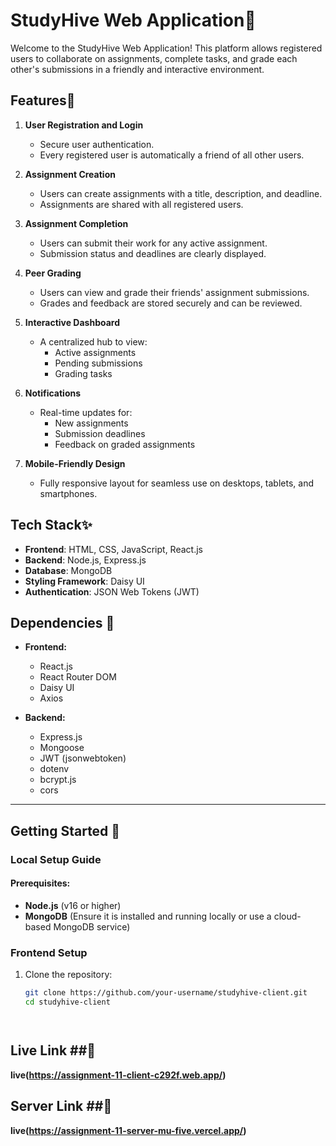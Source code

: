 

# StudyHive Web Application🚀

Welcome to the StudyHive Web Application! This platform allows registered users to collaborate on assignments, complete tasks, and grade each other's submissions in a friendly and interactive environment.

## Features🌟

1. **User Registration and Login**
   - Secure user authentication.
   - Every registered user is automatically a friend of all other users.

2. **Assignment Creation**
   - Users can create assignments with a title, description, and deadline.
   - Assignments are shared with all registered users.

3. **Assignment Completion**
   - Users can submit their work for any active assignment.
   - Submission status and deadlines are clearly displayed.

4. **Peer Grading**
   - Users can view and grade their friends' assignment submissions.
   - Grades and feedback are stored securely and can be reviewed.

5. **Interactive Dashboard**
   - A centralized hub to view:
     - Active assignments
     - Pending submissions
     - Grading tasks

6. **Notifications**
   - Real-time updates for:
     - New assignments
     - Submission deadlines
     - Feedback on graded assignments

7. **Mobile-Friendly Design**
   - Fully responsive layout for seamless use on desktops, tablets, and smartphones.

## Tech Stack✨

- **Frontend**: HTML, CSS, JavaScript, React.js
- **Backend**: Node.js, Express.js
- **Database**: MongoDB
- **Styling Framework**: Daisy UI
- **Authentication**: JSON Web Tokens (JWT)


## Dependencies 🔧

- **Frontend:**
  - React.js
  - React Router DOM
  - Daisy UI
  - Axios

- **Backend:**
  - Express.js
  - Mongoose
  - JWT (jsonwebtoken)
  - dotenv
  - bcrypt.js
  - cors

---

## Getting Started 🚀

### **Local Setup Guide**

#### Prerequisites:
- **Node.js** (v16 or higher)
- **MongoDB** (Ensure it is installed and running locally or use a cloud-based MongoDB service)

### **Frontend Setup**

1. Clone the repository:
   ```bash
   git clone https://github.com/your-username/studyhive-client.git
   cd studyhive-client




## Live Link ##🔗

**live(https://assignment-11-client-c292f.web.app/)**

## Server Link ##🔗
**live(https://assignment-11-server-mu-five.vercel.app/)**